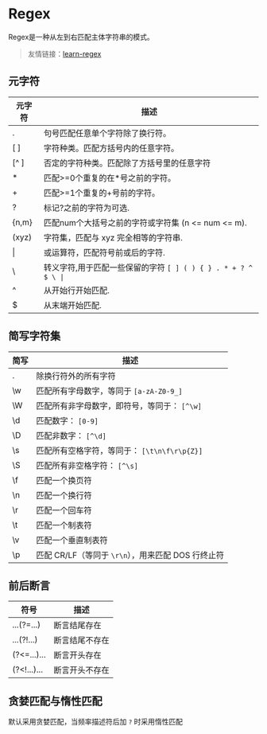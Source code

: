 # Regex

Regex是一种从左到右匹配主体字符串的模式。

> 友情链接：[learn-regex](https://github.com/ziishaned/learn-regex)

## 元字符

| 元字符   | 描述                                              |
| ----- | ----------------------------------------------- |
| .     | 句号匹配任意单个字符除了换行符。                                |
| [ ]   | 字符种类。匹配方括号内的任意字符。                               |
| [^ ]  | 否定的字符种类。匹配除了方括号里的任意字符                           |
| *     | 匹配>=0个重复的在*号之前的字符。                              |
| +     | 匹配>=1个重复的+号前的字符。                                |
| ?     | 标记?之前的字符为可选.                                    |
| {n,m} | 匹配num个大括号之前的字符或字符集 (n <= num <= m).             |
| (xyz) | 字符集，匹配与 xyz 完全相等的字符串.                           |
| \|    | 或运算符，匹配符号前或后的字符.                                |
| \     | 转义字符,用于匹配一些保留的字符 `[ ] ( ) { } . * + ? ^ $ \ \|` |
| ^     | 从开始行开始匹配.                                       |
| $     | 从末端开始匹配.                                        |

## 简写字符集

| 简写  | 描述                                 |
| --- | ---------------------------------- |
| .   | 除换行符外的所有字符                         |
| \w  | 匹配所有字母数字，等同于 `[a-zA-Z0-9_]`        |
| \W  | 匹配所有非字母数字，即符号，等同于： `[^\w]`         |
| \d  | 匹配数字： `[0-9]`                      |
| \D  | 匹配非数字： `[^\d]`                     |
| \s  | 匹配所有空格字符，等同于： `[\t\n\f\r\p{Z}]`    |
| \S  | 匹配所有非空格字符： `[^\s]`                 |
| \f  | 匹配一个换页符                            |
| \n  | 匹配一个换行符                            |
| \r  | 匹配一个回车符                            |
| \t  | 匹配一个制表符                            |
| \v  | 匹配一个垂直制表符                          |
| \p  | 匹配 CR/LF（等同于 `\r\n`），用来匹配 DOS 行终止符 |

## 前后断言

| 符号          | 描述      |
| ----------- | ------- |
| ...(?=...)  | 断言结尾存在  |
| ...(?!...)  | 断言结尾不存在 |
| (?<=...)... | 断言开头存在  |
| (?<!...)... | 断言开头不存在 |

## 贪婪匹配与惰性匹配

默认采用贪婪匹配，当频率描述符后加 `?` 时采用惰性匹配
